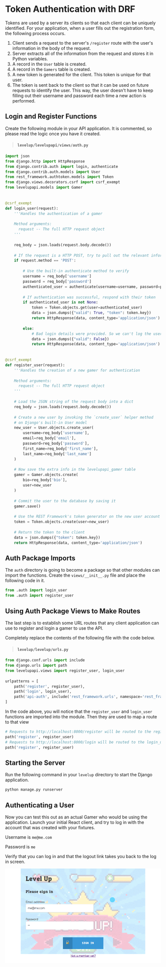 # Token Authentication with DRF

Tokens are used by a server its clients so that each client can be uniquely identified. For your application, when a user fills out the registration form, the following process occurs.

1. Client sends a request to the server's `/register` route with the user's information in the body of the request.
1. Server extracts all of the information from the request and stores it in Python variables.
1. A record in the `User` table is created.
1. A record in the `Gamers` table is created.
1. A new token is generated for the client. This token is unique for that user.
1. The token is sent back to the client so that it can be used on future requests to identify the user. This way, the user doesn't have to keep filling out their username and password each time a new action is performed.

## Login and Register Functions

Create the following module in your API application. It is commented, so please read the logic once you have it created.

> #### `levelup/levelupapi/views/auth.py`

```py
import json
from django.http import HttpResponse
from django.contrib.auth import login, authenticate
from django.contrib.auth.models import User
from rest_framework.authtoken.models import Token
from django.views.decorators.csrf import csrf_exempt
from levelupapi.models import Gamer


@csrf_exempt
def login_user(request):
    '''Handles the authentication of a gamer

    Method arguments:
      request -- The full HTTP request object
    '''

    req_body = json.loads(request.body.decode())

    # If the request is a HTTP POST, try to pull out the relevant information.
    if request.method == 'POST':

        # Use the built-in authenticate method to verify
        username = req_body['username']
        password = req_body['password']
        authenticated_user = authenticate(username=username, password=password)

        # If authentication was successful, respond with their token
        if authenticated_user is not None:
            token = Token.objects.get(user=authenticated_user)
            data = json.dumps({"valid": True, "token": token.key})
            return HttpResponse(data, content_type='application/json')

        else:
            # Bad login details were provided. So we can't log the user in.
            data = json.dumps({"valid": False})
            return HttpResponse(data, content_type='application/json')


@csrf_exempt
def register_user(request):
    '''Handles the creation of a new gamer for authentication

    Method arguments:
      request -- The full HTTP request object
    '''

    # Load the JSON string of the request body into a dict
    req_body = json.loads(request.body.decode())

    # Create a new user by invoking the `create_user` helper method
    # on Django's built-in User model
    new_user = User.objects.create_user(
        username=req_body['username'],
        email=req_body['email'],
        password=req_body['password'],
        first_name=req_body['first_name'],
        last_name=req_body['last_name']
    )

    # Now save the extra info in the levelupapi_gamer table
    gamer = Gamer.objects.create(
        bio=req_body['bio'],
        user=new_user
    )

    # Commit the user to the database by saving it
    gamer.save()

    # Use the REST Framework's token generator on the new user account
    token = Token.objects.create(user=new_user)

    # Return the token to the client
    data = json.dumps({"token": token.key})
    return HttpResponse(data, content_type='application/json')
```

## Auth Package Imports

The `auth` directory is going to become a package so that other modules can import the functions. Create the `views/__init__.py` file and place the following code in it.

```py
from .auth import login_user
from .auth import register_user
```

## Using Auth Package Views to Make Routes

The last step is to establish some URL routes that any client application can use to register and login a gamer to use the API.

Completely replace the contents of the following file with the code below.

> #### `levelup/levelup/urls.py`

```py
from django.conf.urls import include
from django.urls import path
from levelupapi.views import register_user, login_user

urlpatterns = [
    path('register', register_user),
    path('login', login_user),
    path('api-auth', include('rest_framework.urls', namespace='rest_framework')),
]
```

In the code above, you will notice that the `register_user` and `login_user` functions are imported into the module. Then they are used to map a route to that view

```py
# Requests to http://localhost:8000/register will be routed to the register_user function
path('register', register_user)
# Requests to http://localhost:8000/login will be routed to the login_user function
path('register', register_user)
```

## Starting the Server

Run the following command in your `levelup` directory to start the Django application.

```sh
python manage.py runserver
```

## Authenticating a User

Now you can test this out as an actual Gamer who would be using the application. Launch your initial React client, and try to log in with the account that was created with your fixtures.

Username is `me@me.com`

Password is `me`

Verify that you can log in and that the logout link takes you back to the log in screen.

![](./images/initial-client-auth.gif)
